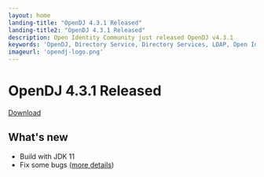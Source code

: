 ```yaml
---
layout: home
landing-title: "OpenDJ 4.3.1 Released"
landing-title2: "OpenDJ 4.3.1 Released"
description: Open Identity Community just released OpenDJ v4.3.1
keywords: 'OpenDJ, Directory Service, Directory Services, LDAP, Open Identity Platform, JDK, JDK11'
imageurl: 'opendj-logo.png'
---
```

# OpenDJ 4.3.1 Released
[Download](https://github.com/OpenIdentityPlatform/OpenDJ/releases/tag/4.3.1)
## What's new
* Build with JDK 11
* Fix some bugs ([more details](https://github.com/OpenIdentityPlatform/OpenDJ/compare/8899b0c955f5827cf1b83152cd40c44d9487c8a8...fb933c66527ddaafc0e78da9d454228af7b1d4dd))
